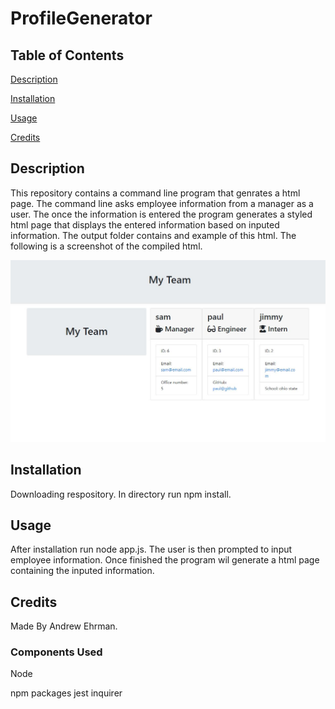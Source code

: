 # ProfileGenerator

## Table of Contents
[Description](#description)

[Installation](#installation)

[Usage](#usage)

[Credits](#credits)

## Description
This repository contains a command line program that genrates a html page. The command line asks employee information from a manager as a user. The once the information is entered the program generates a styled html page that displays the entered information based on inputed information. The output folder contains and example of this html. The following is a screenshot of the compiled html.

![screenshot](./screen.JPG)

## Installation
Downloading respository. In directory run npm install.

## Usage
After installation run node app.js. The user is then prompted to input employee information. Once finished the program wil generate a html page containing the inputed information.

## Credits
Made By Andrew Ehrman.

### Components Used
Node

npm packages
jest
inquirer

